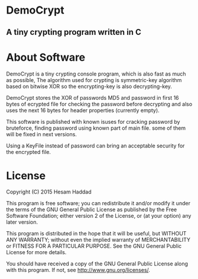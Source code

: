 DemoCrypt
=============================
A tiny crypting program written in C
------------------------------
About Software
==============================
DemoCrypt is a tiny crypting console program, which is also fast as much
as possible, The algorithm used for crypting is symmetric-key algorithm
based on bitwise XOR so the encrypting-key is also decrypting-key.

DemoCrypt stores the XOR of passwords MD5 and password in first 16 bytes
of ecrypted file for checking the password before decrypting and also uses
the next 16 bytes for header properties (currently empty).

This software is published with known isuses for cracking password by
bruteforce, finding password using known part of main file. some of them 
will be fixed in next versions.

Using a KeyFile instead of password can bring an acceptable security for
the encrypted file. 

License
==============================
Copyright (C) 2015 Hesam Haddad

This program is free software; you can redistribute it and/or modify
it under the terms of the GNU General Public License as published by
the Free Software Foundation; either version 2 of the License, or
(at your option) any later version.

This program is distributed in the hope that it will be useful,
but WITHOUT ANY WARRANTY; without even the implied warranty of
MERCHANTABILITY or FITNESS FOR A PARTICULAR PURPOSE.  See the
GNU General Public License for more details.

You should have received a copy of the GNU General Public License 
along with this program.  If not, see http://www.gnu.org/licenses/.
